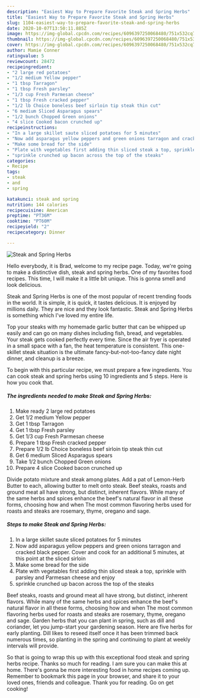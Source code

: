 ```yaml
---
description: "Easiest Way to Prepare Favorite Steak and Spring Herbs"
title: "Easiest Way to Prepare Favorite Steak and Spring Herbs"
slug: 1104-easiest-way-to-prepare-favorite-steak-and-spring-herbs
date: 2020-10-07T13:50:11.885Z
image: https://img-global.cpcdn.com/recipes/6096397250068480/751x532cq70/steak-and-spring-herbs-recipe-main-photo.jpg
thumbnail: https://img-global.cpcdn.com/recipes/6096397250068480/751x532cq70/steak-and-spring-herbs-recipe-main-photo.jpg
cover: https://img-global.cpcdn.com/recipes/6096397250068480/751x532cq70/steak-and-spring-herbs-recipe-main-photo.jpg
author: Mamie Conner
ratingvalue: 5
reviewcount: 28472
recipeingredient:
- "2 large red potatoes"
- "1/2 medium Yellow pepper"
- "1 tbsp Tarragon"
- "1 tbsp Fresh parsley"
- "1/3 cup Fresh Parmesan cheese"
- "1 tbsp Fresh cracked pepper"
- "1/2 lb Choice boneless beef sirloin tip steak thin cut"
- "6 medium Sliced Asparagus spears"
- "1/2 bunch Chopped Green onions"
- "4 slice Cooked bacon crunched up"
recipeinstructions:
- "In a large skillet saute sliced potatoes for 5 minutes"
- "Now add asparagus yellow peppers and green onions tarragon and cracked black pepper.  Cover and cook for an additional 5 minutes, at this point at the sliced sirloin"
- "Make some bread for the side"
- "Plate with vegetables first adding thin sliced steak a top, sprinkle with parsley and Parmesan cheese and enjoy"
- "sprinkle crunched up bacon across the top of the steaks"
categories:
- Recipe
tags:
- steak
- and
- spring

katakunci: steak and spring 
nutrition: 144 calories
recipecuisine: American
preptime: "PT36M"
cooktime: "PT60M"
recipeyield: "2"
recipecategory: Dinner

---
```



![Steak and Spring Herbs](https://img-global.cpcdn.com/recipes/6096397250068480/751x532cq70/steak-and-spring-herbs-recipe-main-photo.jpg)

Hello everybody, it is Brad, welcome to my recipe page. Today, we're going to make a distinctive dish, steak and spring herbs. One of my favorites food recipes. This time, I will make it a little bit unique. This is gonna smell and look delicious.

Steak and Spring Herbs is one of the most popular of recent trending foods in the world. It is simple, it is quick, it tastes delicious. It is enjoyed by millions daily. They are nice and they look fantastic. Steak and Spring Herbs is something which I've loved my entire life.

Top your steaks with my homemade garlic butter that can be whipped up easily and can go on many dishes including fish, bread, and vegetables. Your steak gets cooked perfectly every time. Since the air fryer is operated in a small space with a fan, the heat temperature is consistent. This one-skillet steak situation is the ultimate fancy-but-not-too-fancy date night dinner, and cleanup is a breeze.


To begin with this particular recipe, we must prepare a few ingredients. You can cook steak and spring herbs using 10 ingredients and 5 steps. Here is how you cook that.

<!--inarticleads1-->

##### The ingredients needed to make Steak and Spring Herbs:

1. Make ready 2 large red potatoes
1. Get 1/2 medium Yellow pepper
1. Get 1 tbsp Tarragon
1. Get 1 tbsp Fresh parsley
1. Get 1/3 cup Fresh Parmesan cheese
1. Prepare 1 tbsp Fresh cracked pepper
1. Prepare 1/2 lb Choice boneless beef sirloin tip steak thin cut
1. Get 6 medium Sliced Asparagus spears
1. Take 1/2 bunch Chopped Green onions
1. Prepare 4 slice Cooked bacon crunched up


Divide potato mixture and steak among plates. Add a pat of Lemon-Herb Butter to each, allowing butter to melt onto steak. Beef steaks, roasts and ground meat all have strong, but distinct, inherent flavors. While many of the same herbs and spices enhance the beef&#39;s natural flavor in all these forms, choosing how and when The most common flavoring herbs used for roasts and steaks are rosemary, thyme, oregano and sage. 

<!--inarticleads2-->

##### Steps to make Steak and Spring Herbs:

1. In a large skillet saute sliced potatoes for 5 minutes
1. Now add asparagus yellow peppers and green onions tarragon and cracked black pepper.  Cover and cook for an additional 5 minutes, at this point at the sliced sirloin
1. Make some bread for the side
1. Plate with vegetables first adding thin sliced steak a top, sprinkle with parsley and Parmesan cheese and enjoy
1. sprinkle crunched up bacon across the top of the steaks


Beef steaks, roasts and ground meat all have strong, but distinct, inherent flavors. While many of the same herbs and spices enhance the beef&#39;s natural flavor in all these forms, choosing how and when The most common flavoring herbs used for roasts and steaks are rosemary, thyme, oregano and sage. Garden herbs that you can plant in spring, such as dill and coriander, let you jump-start your gardening season. Here are five herbs for early planting. Dill likes to reseed itself once it has been trimmed back numerous times, so planting in the spring and continuing to plant at weekly intervals will provide. 

So that is going to wrap this up with this exceptional food steak and spring herbs recipe. Thanks so much for reading. I am sure you can make this at home. There's gonna be more interesting food in home recipes coming up. Remember to bookmark this page in your browser, and share it to your loved ones, friends and colleague. Thank you for reading. Go on get cooking!
